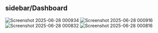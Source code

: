 ## sidebar/Dashboard
![Screenshot 2025-06-28 000934](https://github.com/user-attachments/assets/a1531b0f-1285-4fbd-96ea-6fd4fc65690f)
![Screenshot 2025-06-28 000916](https://github.com/user-attachments/assets/117b4823-b0d5-42af-8fe5-3135fd1d649c)
![Screenshot 2025-06-28 000832](https://github.com/user-attachments/assets/0c42e11e-92c8-43ce-b979-db94e79554b9)
![Screenshot 2025-06-28 000816](https://github.com/user-attachments/assets/63e3ea42-283e-4035-b06b-894585787171)
